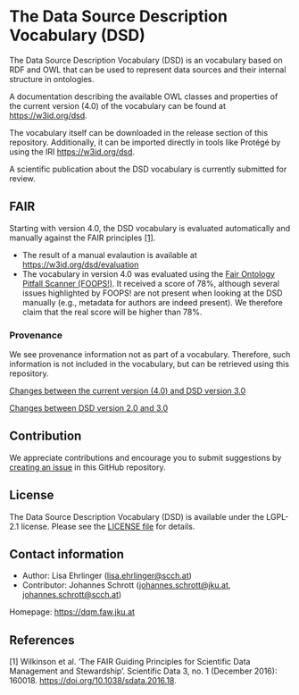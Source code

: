 # The Data Source Description Vocabulary (DSD)

The Data Source Description Vocabulary (DSD) is an vocabulary based on RDF and OWL that can be used to represent data sources and their internal structure in ontologies.

A documentation describing the available OWL classes and properties of the current version (4.0) of the vocabulary can be found at <https://w3id.org/dsd>.

The vocabulary itself can be downloaded in the release section of this repository. Additionally, it can be imported directly in tools like Protégé by using the IRI <https://w3id.org/dsd>.

A scientific publication about the DSD vocabulary is currently submitted for review.

## FAIR

Starting with version 4.0, the DSD vocabulary is evaluated automatically and manually against the FAIR principles [[1]](#1).

- The result of a manual evalaution is available at <https://w3id.org/dsd/evaluation>
- The vocabulary in version 4.0 was evaluated using the [Fair Ontology Pitfall Scanner (FOOPS!)](https://w3id.org/foops). It received a score of 78%, although several issues highlighted by FOOPS! are not present when looking at the DSD manually (e.g., metadata for authors are indeed present). We therefore claim that the real score will be higher than 78%.

### Provenance

We see provenance information not as part of a vocabulary. Therefore, such information is not included in the vocabulary, but can be retrieved using this repository.

[Changes between the current version (4.0) and DSD version 3.0](https://github.com/FAW-JKU/dsd-vocabulary/compare/3.0...4.0)

[Changes between DSD version 2.0 and 3.0](https://github.com/FAW-JKU/dsd-vocabulary/compare/2.0...3.0)

## Contribution

We appreciate contributions and encourage you to submit suggestions by [creating an issue](https://github.com/FAW-JKU/dsd-vocabulary/issues) in this GitHub repository.

## License

The Data Source Description Vocabulary (DSD) is available under the LGPL-2.1 license. Please see the [LICENSE file](https://github.com/FAW-JKU/dsd-vocabulary/blob/main/LICENSE) for details.

## Contact information

- Author: Lisa Ehrlinger (<lisa.ehrlinger@scch.at>)
- Contributor: Johannes Schrott (<johannes.schrott@jku.at>, <johannes.schrott@scch.at>)

Homepage: <https://dqm.faw.jku.at>

## References

<span id=1>[1]</span> Wilkinson et al. ‘The FAIR Guiding Principles for Scientific Data Management and Stewardship’. Scientific Data 3, no. 1 (December 2016): 160018. <https://doi.org/10.1038/sdata.2016.18>.
